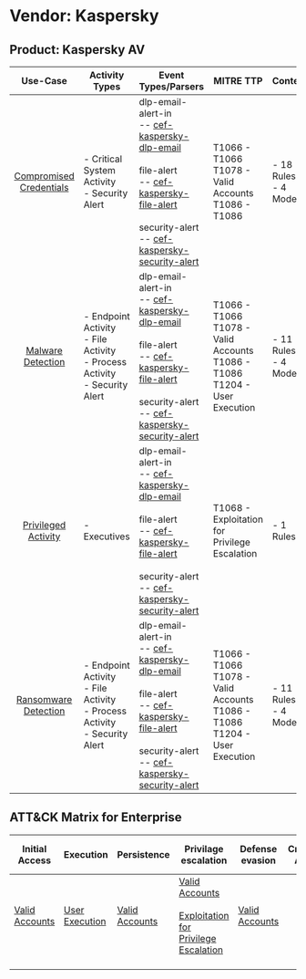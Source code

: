 Vendor: Kaspersky
=================
Product: Kaspersky AV
---------------------
|                                 Use-Case                                  | Activity Types                                                                   | Event Types/Parsers                                                                                                                                                                                                                                                                                                                             | MITRE TTP                                                                              | Content                    |
|:-------------------------------------------------------------------------:| -------------------------------------------------------------------------------- | ----------------------------------------------------------------------------------------------------------------------------------------------------------------------------------------------------------------------------------------------------------------------------------------------------------------------------------------------- | -------------------------------------------------------------------------------------- | -------------------------- |
| [Compromised Credentials](../UseCases/usecase_compromised_credentials.md) | - Critical System Activity<br>- Security Alert                                   |  dlp-email-alert-in<br> -- [cef-kaspersky-dlp-email](../Parsers/parserContent_cef-kaspersky-dlp-email.md)<br><br> file-alert<br> -- [cef-kaspersky-file-alert](../Parsers/parserContent_cef-kaspersky-file-alert.md)<br><br> security-alert<br> -- [cef-kaspersky-security-alert](../Parsers/parserContent_cef-kaspersky-security-alert.md)<br> | T1066 - T1066<br>T1078 - Valid Accounts<br>T1086 - T1086<br>                           |  - 18 Rules<br> - 4 Models |
|       [Malware Detection](../UseCases/usecase_malware_detection.md)       | - Endpoint Activity<br>- File Activity<br>- Process Activity<br>- Security Alert |  dlp-email-alert-in<br> -- [cef-kaspersky-dlp-email](../Parsers/parserContent_cef-kaspersky-dlp-email.md)<br><br> file-alert<br> -- [cef-kaspersky-file-alert](../Parsers/parserContent_cef-kaspersky-file-alert.md)<br><br> security-alert<br> -- [cef-kaspersky-security-alert](../Parsers/parserContent_cef-kaspersky-security-alert.md)<br> | T1066 - T1066<br>T1078 - Valid Accounts<br>T1086 - T1086<br>T1204 - User Execution<br> |  - 11 Rules<br> - 4 Models |
|     [Privileged Activity](../UseCases/usecase_privileged_activity.md)     | - Executives                                                                     |  dlp-email-alert-in<br> -- [cef-kaspersky-dlp-email](../Parsers/parserContent_cef-kaspersky-dlp-email.md)<br><br> file-alert<br> -- [cef-kaspersky-file-alert](../Parsers/parserContent_cef-kaspersky-file-alert.md)<br><br> security-alert<br> -- [cef-kaspersky-security-alert](../Parsers/parserContent_cef-kaspersky-security-alert.md)<br> | T1068 - Exploitation for Privilege Escalation<br>                                      |  - 1 Rules<br>             |
|    [Ransomware Detection](../UseCases/usecase_ransomware_detection.md)    | - Endpoint Activity<br>- File Activity<br>- Process Activity<br>- Security Alert |  dlp-email-alert-in<br> -- [cef-kaspersky-dlp-email](../Parsers/parserContent_cef-kaspersky-dlp-email.md)<br><br> file-alert<br> -- [cef-kaspersky-file-alert](../Parsers/parserContent_cef-kaspersky-file-alert.md)<br><br> security-alert<br> -- [cef-kaspersky-security-alert](../Parsers/parserContent_cef-kaspersky-security-alert.md)<br> | T1066 - T1066<br>T1078 - Valid Accounts<br>T1086 - T1086<br>T1204 - User Execution<br> |  - 11 Rules<br> - 4 Models |

ATT&CK Matrix for Enterprise
----------------------------
| Initial Access                                                      | Execution                                                           | Persistence                                                         | Privilage escalation                                                                                                                                          | Defense evasion                                                     | Credential Access | Discovery | Lateral Movement | Collection | Command and Control | Exfiltration | Impact |
| ------------------------------------------------------------------- | ------------------------------------------------------------------- | ------------------------------------------------------------------- | ------------------------------------------------------------------------------------------------------------------------------------------------------------- | ------------------------------------------------------------------- | ----------------- | --------- | ---------------- | ---------- | ------------------- | ------------ | ------ |
| [Valid Accounts](https://attack.mitre.org/techniques/T1078)<br><br> | [User Execution](https://attack.mitre.org/techniques/T1204)<br><br> | [Valid Accounts](https://attack.mitre.org/techniques/T1078)<br><br> | [Valid Accounts](https://attack.mitre.org/techniques/T1078)<br><br>[Exploitation for Privilege Escalation](https://attack.mitre.org/techniques/T1068)<br><br> | [Valid Accounts](https://attack.mitre.org/techniques/T1078)<br><br> |                   |           |                  |            |                     |              |        |